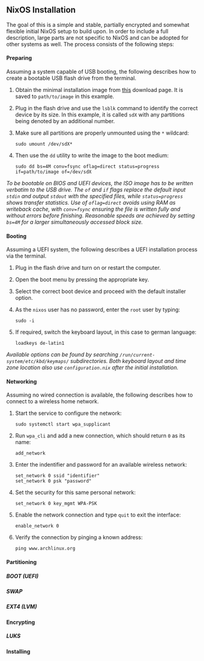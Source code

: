 ## NixOS Installation

The goal of this is a simple and stable, partially encrypted and somewhat flexible initial NixOS setup to build upon. In order to include a full description, large parts are not specific to NixOS and can be adopted for other systems as well. The process consists of the following steps:

#### Preparing

Assuming a system capable of USB booting, the following describes how to create a bootable USB flash drive from the terminal.

1. Obtain the minimal installation image from [this](https://nixos.org/download/) download page. It is saved to `path/to/image` in this example.
2. Plug in the flash drive and use the `lsblk` command to identify the correct device by its size. In this example, it is called `sdX` with any partitions being denoted by an additional number.
3. Make sure all partitions are properly unmounted using the `*` wildcard:

   ```
   sudo umount /dev/sdX*
   ```

4. Then use the `dd` utility to write the image to the boot medium:

   ```
   sudo dd bs=4M conv=fsync oflag=direct status=progress if=path/to/image of=/dev/sdX
   ```

*To be bootable on BIOS and UEFI devices, the ISO image has to be written verbatim to the USB drive. The `of` and `if` flags replace the default input `stdin` and output `stdout` with the specified files, while `status=progress` shows transfer statistics. Use of `oflag=direct` avoids using RAM as writeback cache, with `conv=fsync` ensuring the file is written fully and without errors before finishing. Reasonable speeds are achieved by setting `bs=4M` for a larger simultaneously accessed block size.*

#### Booting

Assuming a UEFI system, the following describes a UEFI installation process via the terminal.

1. Plug in the flash drive and turn on or restart the computer.
2. Open the boot menu by pressing the appropriate key.
3. Select the correct boot device and proceed with the default installer option.
5. As the `nixos` user has no password, enter the `root` user by typing:

   ```
   sudo -i
   ```

5. If required, switch the keyboard layout, in this case to german language:

   ```
   loadkeys de-latin1
   ```

*Available options can be found by searching `/run/current-system/etc/kbd/keymaps/` subdirectories. Both keyboard layout and time zone location also use `configuration.nix` after the initial installation.*

#### Networking

Assuming no wired connection is available, the following describes how to connect to a wireless home network.

1. Start the service to configure the network:

   ```
   sudo systemctl start wpa_supplicant
   ```

2. Run `wpa_cli` and add a new connection, which should return `0` as its name:
   ```
   add_network
   ```
3. Enter the indentifier and password for an available wireless network:
   ```
   set_network 0 ssid "identifier"
   set_network 0 psk "password"
   ```
4. Set the security for this same personal network:
   ```
   set_network 0 key_mgmt WPA-PSK
   ```
5. Enable the network connection and type `quit` to exit the interface:
   ```
   enable_network 0
   ```
6. Verify the connection by pinging a known address:
   ```
   ping www.archlinux.org
   ```

#### Partitioning

##### BOOT (UEFI)
##### SWAP
##### EXT4 (LVM)

#### Encrypting

##### LUKS

#### Installing
